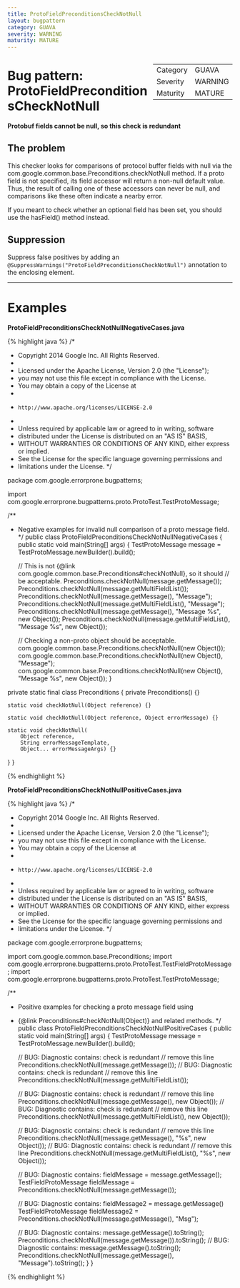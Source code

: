 ```yaml
---
title: ProtoFieldPreconditionsCheckNotNull
layout: bugpattern
category: GUAVA
severity: WARNING
maturity: MATURE
---
```


<div style="float:right;"><table id="metadata">
<tr><td>Category</td><td>GUAVA</td></tr>
<tr><td>Severity</td><td>WARNING</td></tr>
<tr><td>Maturity</td><td>MATURE</td></tr>
</table></div>

# Bug pattern: ProtoFieldPreconditionsCheckNotNull
__Protobuf fields cannot be null, so this check is redundant__

## The problem
This checker looks for comparisons of protocol buffer fields with null via the com.google.common.base.Preconditions.checkNotNull method. If a proto field is not specified, its field accessor will return a non-null default value. Thus, the result of calling one of these accessors can never be null, and comparisons like these often indicate a nearby error.

If you meant to check whether an optional field has been set, you should use the hasField() method instead.

## Suppression
Suppress false positives by adding an `@SuppressWarnings("ProtoFieldPreconditionsCheckNotNull")` annotation to the enclosing element.

----------

# Examples
__ProtoFieldPreconditionsCheckNotNullNegativeCases.java__

{% highlight java %}
/*
 * Copyright 2014 Google Inc. All Rights Reserved.
 *
 * Licensed under the Apache License, Version 2.0 (the "License");
 * you may not use this file except in compliance with the License.
 * You may obtain a copy of the License at
 *
 *     http://www.apache.org/licenses/LICENSE-2.0
 *
 * Unless required by applicable law or agreed to in writing, software
 * distributed under the License is distributed on an "AS IS" BASIS,
 * WITHOUT WARRANTIES OR CONDITIONS OF ANY KIND, either express or implied.
 * See the License for the specific language governing permissions and
 * limitations under the License.
 */

package com.google.errorprone.bugpatterns;

import com.google.errorprone.bugpatterns.proto.ProtoTest.TestProtoMessage;

/**
 * Negative examples for invalid null comparison of a proto message field.
 */
public class ProtoFieldPreconditionsCheckNotNullNegativeCases {
  public static void main(String[] args) {
    TestProtoMessage message = TestProtoMessage.newBuilder().build();

    // This is not {@link com.google.common.base.Preconditions#checkNotNull}, so it should
    // be acceptable.
    Preconditions.checkNotNull(message.getMessage());
    Preconditions.checkNotNull(message.getMultiFieldList());
    Preconditions.checkNotNull(message.getMessage(), "Message");
    Preconditions.checkNotNull(message.getMultiFieldList(), "Message");
    Preconditions.checkNotNull(message.getMessage(), "Message %s", new Object());
    Preconditions.checkNotNull(message.getMultiFieldList(), "Message %s", new Object());

    // Checking a non-proto object should be acceptable.
    com.google.common.base.Preconditions.checkNotNull(new Object());
    com.google.common.base.Preconditions.checkNotNull(new Object(), "Message");
    com.google.common.base.Preconditions.checkNotNull(new Object(), "Message %s", new Object());
  }

  private static final class Preconditions {
    private Preconditions() {}

    static void checkNotNull(Object reference) {}

    static void checkNotNull(Object reference, Object errorMessage) {}

    static void checkNotNull(
        Object reference,
        String errorMessageTemplate,
        Object... errorMessageArgs) {}
  }
}

{% endhighlight %}

__ProtoFieldPreconditionsCheckNotNullPositiveCases.java__

{% highlight java %}
/*
 * Copyright 2014 Google Inc. All Rights Reserved.
 *
 * Licensed under the Apache License, Version 2.0 (the "License");
 * you may not use this file except in compliance with the License.
 * You may obtain a copy of the License at
 *
 *     http://www.apache.org/licenses/LICENSE-2.0
 *
 * Unless required by applicable law or agreed to in writing, software
 * distributed under the License is distributed on an "AS IS" BASIS,
 * WITHOUT WARRANTIES OR CONDITIONS OF ANY KIND, either express or implied.
 * See the License for the specific language governing permissions and
 * limitations under the License.
 */

package com.google.errorprone.bugpatterns;

import com.google.common.base.Preconditions;
import com.google.errorprone.bugpatterns.proto.ProtoTest.TestFieldProtoMessage;
import com.google.errorprone.bugpatterns.proto.ProtoTest.TestProtoMessage;

/**
 * Positive examples for checking a proto message field using
 * {@link Preconditions#checkNotNull(Object)} and related methods.
 */
public class ProtoFieldPreconditionsCheckNotNullPositiveCases {
  public static void main(String[] args) {
    TestProtoMessage message = TestProtoMessage.newBuilder().build();

    // BUG: Diagnostic contains: check is redundant
    // remove this line
    Preconditions.checkNotNull(message.getMessage());
    // BUG: Diagnostic contains: check is redundant
    // remove this line
    Preconditions.checkNotNull(message.getMultiFieldList());

    // BUG: Diagnostic contains: check is redundant
    // remove this line
    Preconditions.checkNotNull(message.getMessage(), new Object());
    // BUG: Diagnostic contains: check is redundant
    // remove this line
    Preconditions.checkNotNull(message.getMultiFieldList(), new Object());

    // BUG: Diagnostic contains: check is redundant
    // remove this line
    Preconditions.checkNotNull(message.getMessage(), "%s", new Object());
    // BUG: Diagnostic contains: check is redundant
    // remove this line
    Preconditions.checkNotNull(message.getMultiFieldList(), "%s", new Object());

    // BUG: Diagnostic contains: fieldMessage = message.getMessage();
    TestFieldProtoMessage fieldMessage = Preconditions.checkNotNull(message.getMessage());

    // BUG: Diagnostic contains: fieldMessage2 = message.getMessage()
    TestFieldProtoMessage fieldMessage2 = Preconditions.checkNotNull(message.getMessage(), "Msg");

    // BUG: Diagnostic contains: message.getMessage().toString();
    Preconditions.checkNotNull(message.getMessage()).toString();
    // BUG: Diagnostic contains: message.getMessage().toString();
    Preconditions.checkNotNull(message.getMessage(), "Message").toString();
  }
}

{% endhighlight %}

